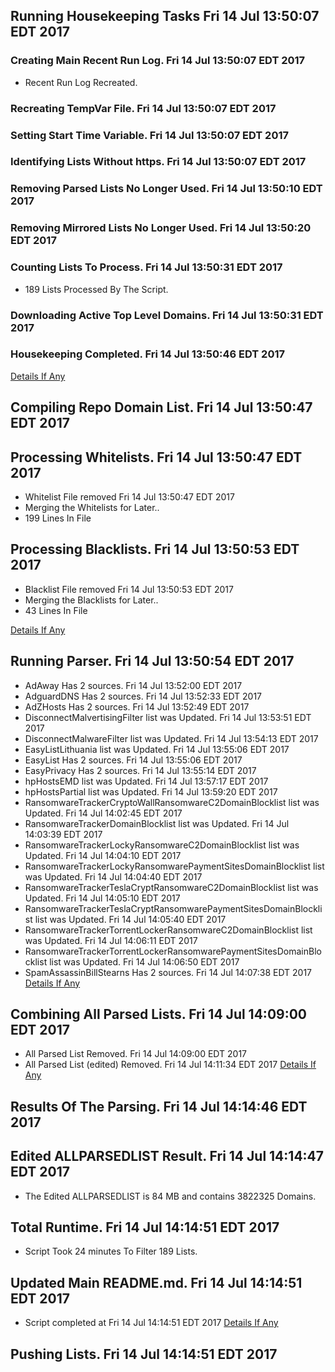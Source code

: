 ## Running Housekeeping Tasks Fri 14 Jul 13:50:07 EDT 2017
### Creating Main Recent Run Log. Fri 14 Jul 13:50:07 EDT 2017
* Recent Run Log Recreated.

### Recreating TempVar File. Fri 14 Jul 13:50:07 EDT 2017

### Setting Start Time Variable. Fri 14 Jul 13:50:07 EDT 2017

### Identifying Lists Without https. Fri 14 Jul 13:50:07 EDT 2017

### Removing Parsed Lists No Longer Used. Fri 14 Jul 13:50:10 EDT 2017

### Removing Mirrored Lists No Longer Used. Fri 14 Jul 13:50:20 EDT 2017

### Counting Lists To Process. Fri 14 Jul 13:50:31 EDT 2017
* 189 Lists Processed By The Script. 

### Downloading Active Top Level Domains. Fri 14 Jul 13:50:31 EDT 2017

### Housekeeping Completed. Fri 14 Jul 13:50:46 EDT 2017

[Details If Any](https://raw.githubusercontent.com/deathbybandaid/piholeparser/master/RecentRunLogs/-Running-Housekeeping-Tasks.txt)

## Compiling Repo Domain List. Fri 14 Jul 13:50:47 EDT 2017
## Processing Whitelists. Fri 14 Jul 13:50:47 EDT 2017
* Whitelist File removed Fri 14 Jul 13:50:47 EDT 2017
* Merging the Whitelists for Later..
* 199 Lines In File

## Processing Blacklists. Fri 14 Jul 13:50:53 EDT 2017
* Blacklist File removed Fri 14 Jul 13:50:53 EDT 2017
* Merging the Blacklists for Later..
* 43 Lines In File

[Details If Any](https://raw.githubusercontent.com/deathbybandaid/piholeparser/master/RecentRunLogs/-Compiling-Repo-Domain-List.txt)

## Running Parser. Fri 14 Jul 13:50:54 EDT 2017
* AdAway Has 2 sources. Fri 14 Jul 13:52:00 EDT 2017
* AdguardDNS Has 2 sources. Fri 14 Jul 13:52:33 EDT 2017
* AdZHosts Has 2 sources. Fri 14 Jul 13:52:49 EDT 2017
* DisconnectMalvertisingFilter list was Updated. Fri 14 Jul 13:53:51 EDT 2017
* DisconnectMalwareFilter list was Updated. Fri 14 Jul 13:54:13 EDT 2017
* EasyListLithuania list was Updated. Fri 14 Jul 13:55:06 EDT 2017
* EasyList Has 2 sources. Fri 14 Jul 13:55:06 EDT 2017
* EasyPrivacy Has 2 sources. Fri 14 Jul 13:55:14 EDT 2017
* hpHostsEMD list was Updated. Fri 14 Jul 13:57:17 EDT 2017
* hpHostsPartial list was Updated. Fri 14 Jul 13:59:20 EDT 2017
* RansomwareTrackerCryptoWallRansomwareC2DomainBlocklist list was Updated. Fri 14 Jul 14:02:45 EDT 2017
* RansomwareTrackerDomainBlocklist list was Updated. Fri 14 Jul 14:03:39 EDT 2017
* RansomwareTrackerLockyRansomwareC2DomainBlocklist list was Updated. Fri 14 Jul 14:04:10 EDT 2017
* RansomwareTrackerLockyRansomwarePaymentSitesDomainBlocklist list was Updated. Fri 14 Jul 14:04:40 EDT 2017
* RansomwareTrackerTeslaCryptRansomwareC2DomainBlocklist list was Updated. Fri 14 Jul 14:05:10 EDT 2017
* RansomwareTrackerTeslaCryptRansomwarePaymentSitesDomainBlocklist list was Updated. Fri 14 Jul 14:05:40 EDT 2017
* RansomwareTrackerTorrentLockerRansomwareC2DomainBlocklist list was Updated. Fri 14 Jul 14:06:11 EDT 2017
* RansomwareTrackerTorrentLockerRansomwarePaymentSitesDomainBlocklist list was Updated. Fri 14 Jul 14:06:50 EDT 2017
* SpamAssassinBillStearns Has 2 sources. Fri 14 Jul 14:07:38 EDT 2017
[Details If Any](https://raw.githubusercontent.com/deathbybandaid/piholeparser/master/RecentRunLogs/-Running-Parser.txt)

## Combining All Parsed Lists. Fri 14 Jul 14:09:00 EDT 2017
* All Parsed List Removed. Fri 14 Jul 14:09:00 EDT 2017
* All Parsed List (edited) Removed. Fri 14 Jul 14:11:34 EDT 2017
[Details If Any](https://raw.githubusercontent.com/deathbybandaid/piholeparser/master/RecentRunLogs/-Combining-All-Parsed-Lists.txt)

## Results Of The Parsing. Fri 14 Jul 14:14:46 EDT 2017
## Edited ALLPARSEDLIST Result. Fri 14 Jul 14:14:47 EDT 2017
* The Edited ALLPARSEDLIST is 84 MB and contains 	3822325 Domains.

## Total Runtime. Fri 14 Jul 14:14:51 EDT 2017
* Script Took 24 minutes To Filter 189 Lists.

## Updated Main README.md. Fri 14 Jul 14:14:51 EDT 2017

* Script completed at Fri 14 Jul 14:14:51 EDT 2017
[Details If Any](https://raw.githubusercontent.com/deathbybandaid/piholeparser/master/RecentRunLogs/-Results-Of-The-Parsing.txt)

## Pushing Lists. Fri 14 Jul 14:14:51 EDT 2017
